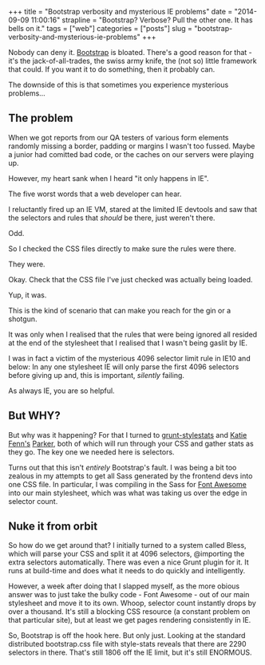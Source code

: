 +++
title = "Bootstrap verbosity and mysterious IE problems"
date = "2014-09-09 11:00:16"
strapline = "Bootstrap? Verbose? Pull the other one. It has bells on it."
tags = ["web"]
categories = ["posts"]
slug = "bootstrap-verbosity-and-mysterious-ie-problems"
+++

<p>Nobody can deny it. <a href="http://getbootstrap.com/">Bootstrap</a> is bloated. There's a good reason for that - it's the jack-of-all-trades, the swiss army knife, the (not so) little framework that could. If you want it to do something, then it probably can.</p>

<p>The downside of this is that sometimes you experience mysterious problems...</p>

<h2>The problem</h2>

<p>When we got reports from our QA testers of various form elements randomly missing a border, padding or margins I wasn't too fussed. Maybe a junior had comitted bad code, or the caches on our servers were playing up.</p>

<p>However, my heart sank when I heard "it only happens in IE".</p>

<p>The five worst words that a web developer can hear.</p>

<p>I reluctantly fired up an IE VM, stared at the limited IE devtools and saw that the selectors and rules that <em>should</em> be there, just weren't there.</p>

<p>Odd.</p>

<p>So I checked the CSS files directly to make sure the rules were there.</p>

<p>They were.</p>

<p>Okay. Check that the CSS file I've just checked was actually being loaded.</p>

<p>Yup, it was.</p>

<p>This is the kind of scenario that can make you reach for the gin or a shotgun.</p>

<p>It was only when I realised that the rules that were being ignored all resided at the end of the stylesheet that I realised that I wasn't being gaslit by IE.</p>

<p>I was in fact a victim of the mysterious 4096 selector limit rule in IE10 and below: In any one stylesheet IE will only parse the first 4096 selectors before giving up and, this is important, <em>silently</em> failing.</p>

<p>As always IE, you are so helpful.</p>

<h2>But WHY?</h2>

<p>But why was it happening? For that I turned to <a href="https://www.npmjs.org/package/grunt-stylestats">grunt-stylestats</a> and <a href="https://github.com/katiefenn">Katie Fenn's</a> <a href="https://github.com/katiefenn/parker">Parker</a>, both of which will run through your CSS and gather stats as they go. The key one we needed here is selectors.</p>

<p>Turns out that this isn't <em>entirely</em> Bootstrap's fault. I was being a bit too zealous in my attempts to get all Sass generated by the frontend devs into one CSS file. In particular, I was compiling in the Sass for <a href="http://fontawesome.io/">Font Awesome</a> into our main stylesheet, which was what was taking us over the edge in selector count.</p>

<h2>Nuke it from orbit</h2>

<p>So how do we get around that? I initially turned to a system called Bless, which will parse your CSS and split it at 4096 selectors, @importing the extra selectors automatically. There was even a nice Grunt plugin for it. It runs at build-time and does what it needs to do quickly and intelligently.</p>

<p>However, a week after doing that I slapped myself, as the more obious answer was to just take the bulky code - Font Awesome - out of our main stylesheet and move it to its own. Whoop, selector count instantly drops by over a thousand. It's still a blocking CSS resource (a constant problem on that particular site), but at least we get pages rendering consistently in IE.</p>

<p>So, Bootstrap is off the hook here. But only just. Looking at the standard distributed bootstrap.css file with style-stats reveals that there are 2290 selectors in there. That's still 1806 off the IE limit, but it's still ENORMOUS.</p>